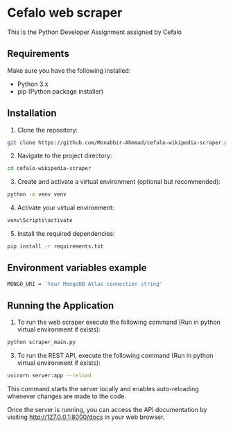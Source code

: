 # Cefalo web scraper

This is the Python Developer Assignment assigned by Cefalo

## Requirements

Make sure you have the following installed:

- Python 3.x
- pip (Python package installer)

## Installation

1. Clone the repository:

```bash
git clone https://github.com/Monabbir-Ahmmad/cefalo-wikipedia-scraper.git
```

2. Navigate to the project directory:

```bash
cd cefalo-wikipedia-scraper
```

3. Create and activate a virtual environment (optional but recommended):

```bash
python -m venv venv
```

4. Activate your virtual environment:

```bash
venv\Scripts\activate
```

5. Install the required dependencies:

```bash
pip install -r requirements.txt
```

## Environment variables example

```bash
MONGO_URI = 'Your MongoDB Atlas connection string'
```

## Running the Application

1. To run the web scraper execute the following command (Run in python virtual environment if exists):

```bash
python scraper_main.py
```

3. To run the REST API, execute the following command (Run in python virtual environment if exists):

```bash
uvicorn server:app --reload
```

This command starts the server locally and enables auto-reloading whenever changes are made to the code.

Once the server is running, you can access the API documentation by visiting http://127.0.0.1:8000/docs in your web browser.
